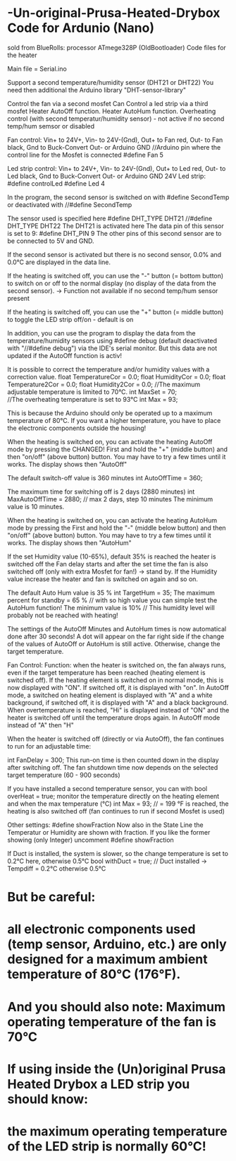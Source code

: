 # -Un-original-Prusa-Heated-Drybox Code for Ardunio (Nano) 
sold from BlueRolls: processor ATmege328P (OldBootloader)
Code files for the heater 

 Main file = Serial.ino


Support a second temperature/humidity sensor (DHT21 or DHT22)
You need then additional the Arduino library "DHT-sensor-library"

Control the fan via a second mosfet
Can Control a led strip via a third mosfet
Heater AutoOff function.
Heater AutoHum function.
Overheating control (with second temperatur/humidity sensor) - not active if no second temp/hum semsor or disabled

Fan control: Vin+ to 24V+, Vin- to 24V-(Gnd), Out+ to Fan red, Out- to Fan black, Gnd to Buck-Convert Out- or Arduino GND
//Arduino pin where the control line for the Mosfet is connected
#define Fan 5

Led strip control: Vin+ to 24V+, Vin- to 24V-(Gnd), Out+ to Led red, Out- to Led black, Gnd to Buck-Convert Out- or Arduino GND
24V Led strip:
#define controlLed
#define Led 4

In the program, the second sensor is switched on with
#define SecondTemp
or deactivated with //#define SecondTemp

The sensor used is specified here
#define DHT_TYPE DHT21
//#define DHT_TYPE DHT22
The DHT21 is activated here
The data pin of this sensor is set to 9:
#define DHT_PIN 9
The other pins of this second sensor are to be connected to 5V and GND.

If the second sensor is activated but there is no second sensor,
0.0% and 0.0°C are displayed in the data line.

If the heating is switched off, you can use the
"-" button (= bottom button) to switch on or off to the normal display (no display of the data from the second sensor).
-> Function not available if no second temp/hum sensor present

If the heating is switched off, you can use the
"+" button (= middle button) to toggle the LED strip off/on - default is on

In addition, you can use the program to display the data from the temperature/humidity sensors using
#define debug (default deactivated with "//#define debug")
via the IDE's serial monitor.
But this data are not updated if the AutoOff function is activ!

It is possible to correct the temperature and/or humidity values with a correction value.
float TemperatureCor = 0.0;
float HumidityCor = 0.0;
float Temperature2Cor = 0.0;
float Humidity2Cor = 0.0;
//The maximum adjustable temperature is limited to 70°C.
int MaxSet = 70;  
//The overheating temperature is set to 93°C
int Max = 93;   

This is because the Arduino should only be operated up to a maximum temperature of 80°C.
If you want a higher temperature, you have to place the electronic components outside the housing! 

When the heating is switched on, you can activate the heating AutoOff mode by pressing the
CHANGED!
First and hold the "+" (middle button) and then "on/off" (above button) button.
You may have to try a few times until it works. The display shows then "AutoOff"

The default switch-off value is 360 minutes
int AutoOffTime = 360;

The maximum time for switching off is 2 days (2880 minutes)
int MaxAutoOffTime = 2880; // max 2 days, step 10 minutes
The minimum value is 10 minutes.

When the heating is switched on, you can activate the heating AutoHum mode by pressing the
First and hold the "-" (middle below button) and then "on/off" (above button) button.
You may have to try a few times until it works.  The display shows then "AutoHum"

If the set Humidity value (10-65%), default 35% is reached the heater is switched off
the Fan delay starts and after the set time the fan is also switched off (only with extra Mosfet for fan!)
-> stand by. 
If the Humidity value increase the heater and fan is switched on again
and so on. 

The default Auto Hum value is 35 %
int TargetHum = 35;
The maximum percent for standby = 65 %		// with so high value you can simple test the AutoHum function!
The minimum value is 10%			// This humidity level will probably not be reached with heating! 

The settings of the AutoOff Minutes and AutoHum times is now automatical done after 30 seconds!
A dot will appear on the far right side if the change of the values of AutoOff or AutoHum is still active.
Otherwise, change the target temperature.

Fan Control:
Function: when the heater is switched on, the fan always runs, even if the target temperature has been reached (heating element is switched off).
If the heating element is switched on in normal mode, this is now displayed with "ON".
If switched off, it is displayed with "on".
In AutoOff mode, a switched on heating element is displayed with "A" and a white background, 
if switched off, it is displayed with "A" and a black background.
When overtemperature is reached, "Hi" is displayed instead of "ON" and the heater is switched off until the temperature drops again.
In AutoOff mode instead of "A" then "H"
 
When the heater is switched off (directly or via AutoOff), the fan continues to run for an adjustable time:

int FanDelay = 300;
This run-on time is then counted down in the display after switching off.
The fan shutdown time now depends on the selected target temperature (60 - 900 seconds)

If you have installed a second temperature sensor, you can with 
bool overHeat = true;
monitor the temperature directly on the heating element and when the max temperature (°C)
int Max = 93;		// = 199 °F
is reached, the heating is also switched off (fan continues to run if second Mosfet is used)

Other settings:
#define showFraction
Now also in the State Line the Temperatur or Humidity are shown with fraction.
If you like the former showing (only Integer) uncomment #define showFraction

If Duct is installed, the system is slower, so the change temperature is set to 0.2°C here, otherwise 0.5°C
bool withDuct = true;                     // Duct installed -> Tempdiff = 0.2°C otherwise 0.5°C


# But be careful: 
# all electronic components used (temp sensor, Arduino, etc.) are only designed for a maximum ambient temperature of 80°C (176°F).
# And you should also note: Maximum operating temperature of the fan is 70°C
# If using inside the (Un)original Prusa Heated Drybox a LED strip you should know:
# the maximum operating temperature of the LED strip is normally 60°C! 

